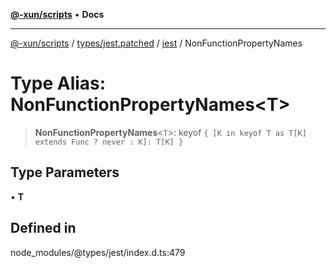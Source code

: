 [**@-xun/scripts**](../../../../../README.md) • **Docs**

***

[@-xun/scripts](../../../../../README.md) / [types/jest.patched](../../../README.md) / [jest](../README.md) / NonFunctionPropertyNames

# Type Alias: NonFunctionPropertyNames\<T\>

> **NonFunctionPropertyNames**\<`T`\>: keyof `{ [K in keyof T as T[K] extends Func ? never : K]: T[K] }`

## Type Parameters

• **T**

## Defined in

node\_modules/@types/jest/index.d.ts:479
